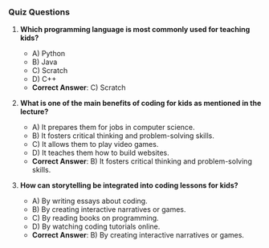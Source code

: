 ### Quiz Questions ###

1. **Which programming language is most commonly used for teaching kids?**  
   - A) Python  
   - B) Java  
   - C) Scratch  
   - D) C++  
   - **Correct Answer**: C) Scratch  

2. **What is one of the main benefits of coding for kids as mentioned in the lecture?**  
   - A) It prepares them for jobs in computer science.  
   - B) It fosters critical thinking and problem-solving skills.  
   - C) It allows them to play video games.  
   - D) It teaches them how to build websites.  
   - **Correct Answer**: B) It fosters critical thinking and problem-solving skills.  

3. **How can storytelling be integrated into coding lessons for kids?**  
   - A) By writing essays about coding.  
   - B) By creating interactive narratives or games.  
   - C) By reading books on programming.  
   - D) By watching coding tutorials online.  
   - **Correct Answer**: B) By creating interactive narratives or games.  